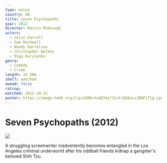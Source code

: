 ```yaml
---
type: movie
country: GB
title: Seven Psychopaths
year: 2012
director: Martin McDonagh
actors:
  - Colin Farrell
  - Sam Rockwell
  - Woody Harrelson
  - Christopher Walken
  - Olga Kurylenko
genre:
  - Comedy
  - Crime
length: 1h 50m
shelf: watched
owned: false
rating:
watched: 2012-10-12
poster: https://image.tmdb.org/t/p/w500/4ukEYAxlSivFcDG6vLxJB6PjTjg.jpg
---
```


# Seven Psychopaths (2012)

![](https://image.tmdb.org/t/p/w500/4ukEYAxlSivFcDG6vLxJB6PjTjg.jpg)

A struggling screenwriter inadvertently becomes entangled in the Los Angeles criminal underworld after his oddball friends kidnap a gangster's beloved Shih Tzu.